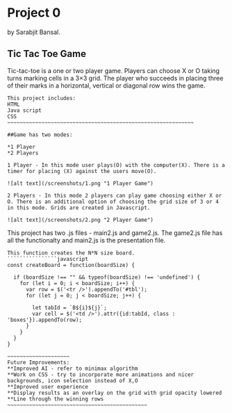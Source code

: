 # Project 0
  by Sarabjit Bansal.

## Tic Tac Toe Game

Tic-tac-toe is a one or two player game. Players can choose X or O taking turns marking cells in a 3×3 grid. The player who succeeds in placing three of their marks in a horizontal, vertical or diagonal row wins the game.
~~~~~~~~~~~~~~~~~~~~~~~~~~~~~~~~~~~~~~~~~~~~~~~~~~~~~~~~~~~~~
This project includes:
HTML
Java script
CSS
~~~~~~~~~~~~~~~~~~~~~~~~~~~~~~~~~~~~~~~~~~~~~~~~~~~~~~~~~~~~

##Game has two modes:

*1 Player
*2 Players

1 Player - In this mode user plays(O) with the computer(X). There is a timer for placing (X) against the users move(O).

![alt text](/screenshots/1.png "1 Player Game")

2 Players - In this mode 2 players can play game choosing either X or O. There is an additional option of choosing the grid size of 3 or 4 in this mode. Grids are created in Javascript.

![alt text](/screenshots/2.png "2 Player Game")
~~~~~~~~~~~~~~~~~~~~~~~~~~~~~~~~~~~~~~~~~~~~~~~~~~~~~~~~~~~~~~
This project has two .js files - main2.js and game2.js. The game2.js file has all the functionalty and main2.js is the presentation file.
~~~~~~~~~~~~~~~~~~~~~~~~~~~~~~~~~~~~~~~~~~~~~~~~~~~~~~~~~~~~~~
This function creates the N*N size board.
````````````````javascript
const createBoard = function(boardSize) {

  if (boardSize !== "" && typeof(boardSize) !== 'undefined') {
    for (let i = 0; i < boardSize; i++) {
      var row = $('<tr />').appendTo('#tbl');
      for (let j = 0; j < boardSize; j++) {

        let tabId = `B${i}${j}`;
        var cell = $('<td />').attr({id:tabId, class : 'boxes'}).appendTo(row);
      }
    }
  }
}

~~~~~~~~~~~~~~~~~~~~
Future Improvements:
**Improved AI - refer to minimax algorithm
**Work on CSS - try to incorporate more animations and nicer backgrounds, icon selection instead of X,O
**Improved user experience
**Display results as an overlay on the grid with grid opacity lowered
**Line through the winning rows
~~~~~~~~~~~~~~~~~~~~~~~~~~~~~~~~~~~~~~~~~~~~~
